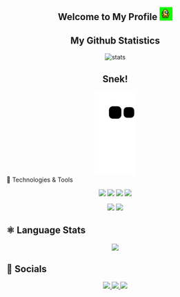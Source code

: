 <h2 align="center">Welcome to My Profile <img src="among-us.gif" width="30px"></h2>
<h2 align="center">My Github Statistics</h2>
<div align="center">
<img alt ="stats" src="https://github-readme-stats.vercel.app/api?username=Habeel06&theme=react">
</div>
<h2 align="center"> Snek!</h2>
<div align="center">
<img alt="snake eating my contribution" src="https://github.com/Habeel06/Habeel06/blob/output/github-contribution-grid-snake.svg">
</div

  
  🔧 Technologies & Tools
<p align="center">
  <img src="https://img.shields.io/badge/OS-Windows-informational?style=flat&logo=windows&logoColor=white&color=61D9FA&labelColor=20232A"/>
  <img src="https://img.shields.io/badge/Editor-VS_Code-informational?style=flat&logo=visual-studio-code&logoColor=white&color=61D9FA&labelColor=20232A"/>
  <img src="https://img.shields.io/badge/Code-Python-informational?style=flat&logo=python&logoColor=white&color=61D9FA&labelColor=20232A"/>
  <img src="https://img.shields.io/badge/Shell-Powershell-informational?style=flat&logo=powershell&logoColor=white&color=61D9FA&labelColor=20232A"/>
</p>  

<p align="center">
  <img src="https://img.shields.io/badge/Tools-Chrome-informational?style=flat&logo=chrome&logoColor=white&color=61D9FA&labelColor=20232A"/>
  <img src="https://img.shields.io/badge/Cloud-Replit-informational?style=flat&logo=replit&logoColor=white&color=61D9FA&labelColor=20232A"/>
</p>

## &#x269B; Language Stats
<p align="center">
  <a align="center" href="https://github.com/Habeel06">
    <img align="center" src="https://github-readme-stats.vercel.app/api/top-langs/?username=Habeel06&theme=react&hide_border=true" />
  </a>
</p>

## 📱 Socials
<p align="center">
	<a href="https://www.quora.com/profile/Mir-Habeel-Ahmad-1">
		<img src="https://img.shields.io/badge/Quora-informational?style=social&logo=quora"/>
	</a>
	<a href="https://replit.com/@habeel">
		<img src="https://img.shields.io/badge/Replit-informational?style=social&logo=replit"/>
	</a>
	<a href="https://github.com/Habeel06">
		<img src="https://img.shields.io/badge/Github-informational?style=social&logo=github"/>
	</a>
</p>



